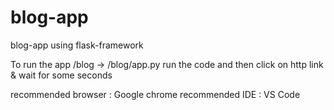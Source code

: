 # blog-app
blog-app using flask-framework


To run the app 
    /blog -> /blog/app.py
    run the code and then click on http link & wait for some seconds
    
 recommended browser : Google chrome
 recommended IDE : VS Code
